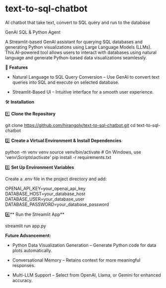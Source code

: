 # text-to-sql-chatbot
AI chatbot that take text, convert to SQL query and run to the database

GenAI SQL & Python Agent

A Streamlit-based GenAI assistant for querying SQL databases and generating Python visualizations using Large Language Models (LLMs). This AI-powered tool allows users to interact with databases using natural language and generate Python-based data visualizations seamlessly.

🚀 **Features**

* Natural Language to SQL Query Conversion – Use GenAI to convert text queries into SQL and execute on selected database.

* Streamlit-Based UI – Intuitive interface for a smooth user experience.

🛠 **Installation**

1️⃣ **Clone the Repository**

git clone https://github.com/hirangoly/text-to-sql-chatbot.git 
cd text-to-sql-chatbot

2️⃣ **Create a Virtual Environment & Install Dependencies**

python -m venv venv source venv/bin/activate # On Windows, use 'venv\Scripts\activate' pip install -r requirements.txt

3️⃣ **Set Up Environment Variables**

Create a .env file in the project directory and add:

OPENAI_API_KEY=your_openai_api_key DATABASE_HOST=your_database_host DATABASE_USER=your_database_user DATABASE_PASSWORD=your_database_password

4️⃣** Run the Streamlit App**

streamlit run app.py

**Future Advancement:**

* Python Data Visualization Generation – Generate Python code for data plots automatically.

* Conversational Memory – Retains context for more meaningful responses.

* Multi-LLM Support – Select from OpenAI, Llama, or Gemini for enhanced accuracy.

